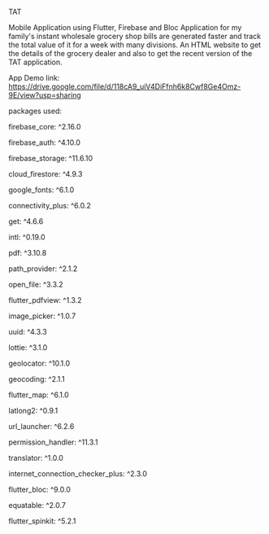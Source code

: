 TAT

Mobile Application using Flutter, Firebase and Bloc
Application for my family's instant wholesale grocery shop bills are generated faster and track the total value of it for a week with many divisions. An HTML website to get the details of the grocery dealer and also to get the recent version of the TAT application.

App Demo link: https://drive.google.com/file/d/118cA9_uiV4DiFfnh6k8Cwf8Ge4Omz-9E/view?usp=sharing

packages used:

firebase_core: ^2.16.0

firebase_auth: ^4.10.0

firebase_storage: ^11.6.10

cloud_firestore: ^4.9.3

google_fonts: ^6.1.0

connectivity_plus: ^6.0.2

get: ^4.6.6

intl: ^0.19.0

pdf: ^3.10.8

path_provider: ^2.1.2

open_file: ^3.3.2

flutter_pdfview: ^1.3.2

image_picker: ^1.0.7

uuid: ^4.3.3

lottie: ^3.1.0

geolocator: ^10.1.0

geocoding: ^2.1.1

flutter_map: ^6.1.0

latlong2: ^0.9.1

url_launcher: ^6.2.6

permission_handler: ^11.3.1

translator: ^1.0.0

internet_connection_checker_plus: ^2.3.0

flutter_bloc: ^9.0.0

equatable: ^2.0.7

flutter_spinkit: ^5.2.1
